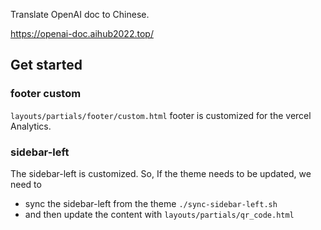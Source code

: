Translate OpenAI doc to Chinese.

https://openai-doc.aihub2022.top/

## Get started

### footer custom

`layouts/partials/footer/custom.html` footer is customized for the vercel Analytics.

### sidebar-left

The sidebar-left is customized. So, If the theme needs to be updated, we need to

- sync the sidebar-left from the theme `./sync-sidebar-left.sh`
- and then update the content with `layouts/partials/qr_code.html`
